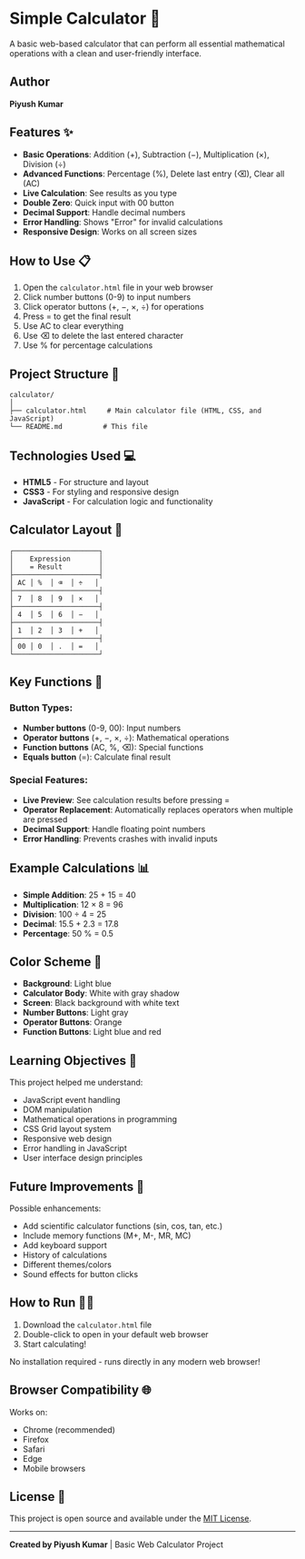 # Simple Calculator 🧮

A basic web-based calculator that can perform all essential mathematical operations with a clean and user-friendly interface.

## Author
**Piyush Kumar**

## Features ✨

- **Basic Operations**: Addition (+), Subtraction (−), Multiplication (×), Division (÷)
- **Advanced Functions**: Percentage (%), Delete last entry (⌫), Clear all (AC)
- **Live Calculation**: See results as you type
- **Double Zero**: Quick input with 00 button
- **Decimal Support**: Handle decimal numbers
- **Error Handling**: Shows "Error" for invalid calculations
- **Responsive Design**: Works on all screen sizes

## How to Use 📋

1. Open the `calculator.html` file in your web browser
2. Click number buttons (0-9) to input numbers
3. Click operator buttons (+, −, ×, ÷) for operations
4. Press = to get the final result
5. Use AC to clear everything
6. Use ⌫ to delete the last entered character
7. Use % for percentage calculations

## Project Structure 📁

```
calculator/
│
├── calculator.html     # Main calculator file (HTML, CSS, and JavaScript)
└── README.md          # This file
```

## Technologies Used 💻

- **HTML5** - For structure and layout
- **CSS3** - For styling and responsive design
- **JavaScript** - For calculation logic and functionality

## Calculator Layout 🎯

```
┌─────────────────────┐
│    Expression       │
│    = Result         │
├─────────────────────┤
│ AC │ %  │ ⌫  │ ÷   │
├─────────────────────┤
│ 7  │ 8  │ 9  │ ×   │
├─────────────────────┤
│ 4  │ 5  │ 6  │ −   │
├─────────────────────┤
│ 1  │ 2  │ 3  │ +   │
├─────────────────────┤
│ 00 │ 0  │ .  │ =   │
└─────────────────────┘
```

## Key Functions 🔧

### Button Types:
- **Number buttons** (0-9, 00): Input numbers
- **Operator buttons** (+, −, ×, ÷): Mathematical operations
- **Function buttons** (AC, %, ⌫): Special functions
- **Equals button** (=): Calculate final result

### Special Features:
- **Live Preview**: See calculation results before pressing =
- **Operator Replacement**: Automatically replaces operators when multiple are pressed
- **Decimal Support**: Handle floating point numbers
- **Error Handling**: Prevents crashes with invalid inputs

## Example Calculations 📊

- **Simple Addition**: 25 + 15 = 40
- **Multiplication**: 12 × 8 = 96
- **Division**: 100 ÷ 4 = 25
- **Decimal**: 15.5 + 2.3 = 17.8
- **Percentage**: 50 % = 0.5

## Color Scheme 🎨

- **Background**: Light blue
- **Calculator Body**: White with gray shadow
- **Screen**: Black background with white text
- **Number Buttons**: Light gray
- **Operator Buttons**: Orange
- **Function Buttons**: Light blue and red

## Learning Objectives 📖

This project helped me understand:
- JavaScript event handling
- DOM manipulation
- Mathematical operations in programming
- CSS Grid layout system
- Responsive web design
- Error handling in JavaScript
- User interface design principles

## Future Improvements 🚀

Possible enhancements:
- Add scientific calculator functions (sin, cos, tan, etc.)
- Include memory functions (M+, M-, MR, MC)
- Add keyboard support
- History of calculations
- Different themes/colors
- Sound effects for button clicks

## How to Run 🏃‍♂️

1. Download the `calculator.html` file
2. Double-click to open in your default web browser
3. Start calculating!

No installation required - runs directly in any modern web browser!

## Browser Compatibility 🌐

Works on:
- Chrome (recommended)
- Firefox
- Safari
- Edge
- Mobile browsers

## License 📄

This project is open source and available under the [MIT License](LICENSE).

---

**Created by Piyush Kumar** | Basic Web Calculator Project